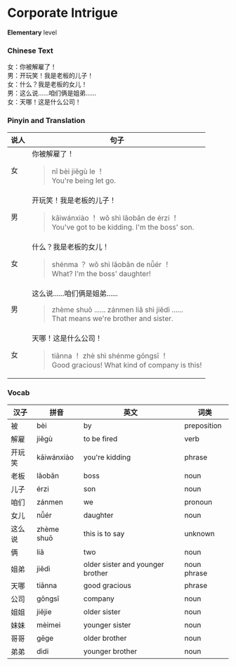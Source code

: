 # Corporate Intrigue
**Elementary** level
### Chinese Text
女：你被解雇了！<br />男：开玩笑！我是老板的儿子！<br />女：什么？我是老板的女儿！<br />男：这么说......咱们俩是姐弟......<br />女：天哪！这是什么公司！

### Pinyin and Translation
|说人|句子|
|----|----|
|女|你被解雇了！<blockquote>nǐ bèi jiěgù le ！<br />You're being let go.</blockquote>|
|男|开玩笑！我是老板的儿子！<blockquote>kāiwánxiào ！ wǒ shì lǎobǎn de érzi ！<br />You've got to be kidding. I'm the boss' son.</blockquote>|
|女|什么？我是老板的女儿！<blockquote>shénma ？ wǒ shì lǎobǎn de nǚér ！<br />What? I'm the boss' daughter!</blockquote>|
|男|这么说......咱们俩是姐弟......<blockquote>zhème shuō ...... zánmen liǎ shì jiědì ......<br />That means we're brother and sister.</blockquote>|
|女|天哪！这是什么公司！<blockquote>tiānna ！ zhè shì shénme gōngsī ！<br />Good gracious! What kind of company is this!</blockquote>|
### Vocab
|汉子|拼音|英文|词类|
|----|----|----|----|
|被|bèi|by|preposition|
|解雇|jiěgù|to be fired|verb|
|开玩笑|kāiwánxiào|you're kidding|phrase|
|老板|lǎobǎn|boss|noun|
|儿子|érzi|son|noun|
|咱们|zánmen|we|pronoun|
|女儿|nǚér|daughter|noun|
|这么说|zhème shuō|this is to say|unknown|
|俩|liǎ|two|noun|
|姐弟|jiědì|older sister and younger brother|noun phrase|
|天哪|tiānna|good gracious|phrase|
|公司|gōngsī|company|noun|
|姐姐|jiějie|older sister|noun|
|妹妹|mèimei|younger sister|noun|
|哥哥|gēge|older brother|noun|
|弟弟|dìdi|younger brother|noun|